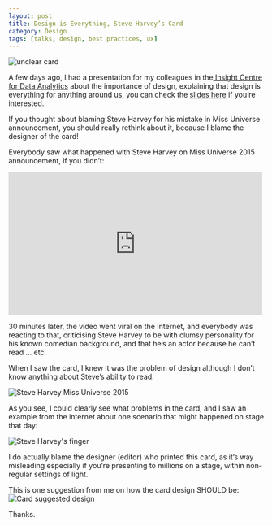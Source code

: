 ```yaml
---
layout: post
title: Design is Everything, Steve Harvey’s Card
category: Design
tags: [talks, design, best practices, ux]
---
```


![unclear card]({{site.images_url}}2015/12/harvey-card11.png)  
  

A few days ago, I had a presentation for my colleagues in the<a href="http://insight-centre.org/" target="_blank"> Insight Centre for Data Analytics</a> about the importance of design, explaining that design is everything for anything around us, you can check the <a href="https://www.insight-centre.org/content/wait-%E2%80%A6-your-demo" target="_blank">slides here</a> if you’re interested.  
  
If you thought about blaming Steve Harvey for his mistake in Miss Universe announcement, you should really rethink about it, because I blame the designer of the card!  
  
Everybody saw what happened with Steve Harvey on Miss Universe 2015 announcement, if you didn’t:
  
<iframe width="500" height="281" src="https://www.youtube.com/embed/nmqAjr0xs04?feature=oembed" frameborder="0" allowfullscreen=""></iframe>  
  

30 minutes later, the video went viral on the Internet, and everybody was reacting to that, criticising Steve Harvey to be with clumsy personality for his known comedian background, and that he’s an actor because he can’t read … etc.  
  
When I saw the card, I knew it was the problem of design although I don’t know anything about Steve’s ability to read.  
  
![Steve Harvey Miss Universe 2015]({{site.images_url}}2015/12/harvey-card11.png)  
  
  
As you see, I could clearly see what problems in the card, and I saw an example from the internet about one scenario that might happened on stage that day: 

![Steve Harvey's finger]({{site.images_url}}2015/12/harvey-card2.png)  
   
   
I do actually blame the designer (editor) who printed this card, as it’s way misleading especially if you’re presenting to millions on a stage, within non-regular settings of light.  
  
This is one suggestion from me on how the card design SHOULD be:  
![Card suggested design]({{site.images_url}}2015/12/harvey-card3.png)  
   
Thanks.  
